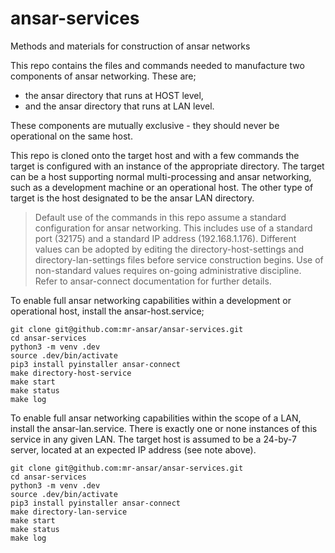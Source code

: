 # ansar-services
Methods and materials for construction of ansar networks

This repo contains the files and commands needed to manufacture two components
of ansar networking. These are;

* the ansar directory that runs at HOST level,
* and the ansar directory that runs at LAN level.

These components are mutually exclusive - they should never be operational
on the same host.

This repo is cloned onto the target host and with a few commands the target
is configured with an instance of the appropriate directory. The target can be
a host supporting normal multi-processing and ansar networking, such as a
development machine or an operational host. The other type of target is the
host designated to be the ansar LAN directory.

> Default use of the commands in this repo assume a standard configuration
> for ansar networking. This includes use of a standard port (32175) and a
> standard IP address (192.168.1.176). Different values can be adopted by editing
> the directory-host-settings and directory-lan-settings files before service
> construction begins. Use of non-standard values requires on-going administrative
> discipline. Refer to ansar-connect documentation for further details.

To enable full ansar networking capabilities within a development or operational
host, install the ansar-host.service;

```
git clone git@github.com:mr-ansar/ansar-services.git
cd ansar-services
python3 -m venv .dev
source .dev/bin/activate
pip3 install pyinstaller ansar-connect
make directory-host-service
make start
make status
make log
```

To enable full ansar networking capabilities within the scope of a
LAN, install the ansar-lan.service. There is exactly one or none
instances of this service in any given LAN. The target host is assumed
to be a 24-by-7 server, located at an expected IP address (see note
above).

```
git clone git@github.com:mr-ansar/ansar-services.git
cd ansar-services
python3 -m venv .dev
source .dev/bin/activate
pip3 install pyinstaller ansar-connect
make directory-lan-service
make start
make status
make log
```
